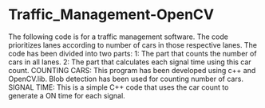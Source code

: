 # Traffic_Management-OpenCV
The following code is for a traffic management software. The code prioritizes lanes according to number of cars in those respective lanes.
The code has been divided into two parts: 
                                          1: The part that counts the number of cars in all lanes. 
                                          2: The part that calculates each signal time using this car count. 
COUNTING CARS: This program has been developed using c++ and OpenCV.lib. Blob detection has been used for counting number of cars. 
SIGNAL TIME: This is a simple C++ code that uses the car count to generate a ON time for each signal. 

